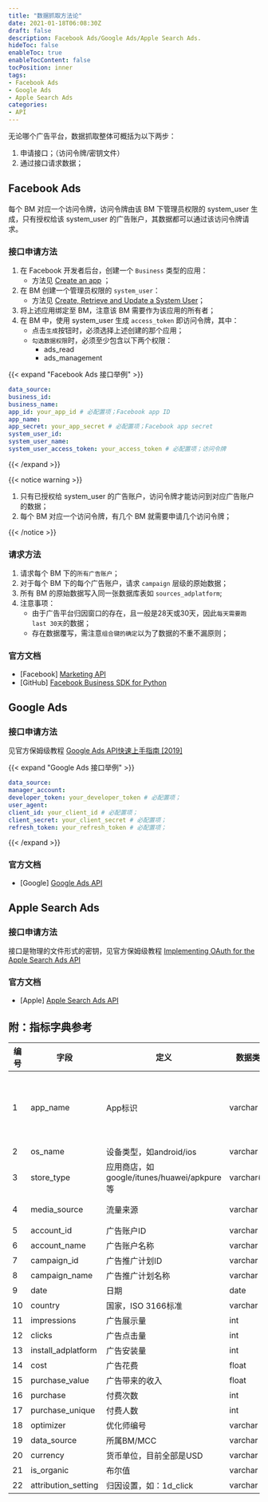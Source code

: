 ```yaml
---
title: "数据抓取方法论"
date: 2021-01-18T06:08:30Z
draft: false
description: Facebook Ads/Google Ads/Apple Search Ads.
hideToc: false
enableToc: true
enableTocContent: false
tocPosition: inner
tags:
- Facebook Ads
- Google Ads
- Apple Search Ads
categories:
- API
---
```


无论哪个广告平台，数据抓取整体可概括为以下两步：

1. 申请接口；（访问令牌/密钥文件）
2. 通过接口请求数据；

## Facebook Ads

每个 BM 对应一个访问令牌，访问令牌由该 BM 下管理员权限的 system_user 生成，只有授权给该 system_user 的广告账户，其数据都可以通过该访问令牌请求。

### 接口申请方法

1. 在 Facebook 开发者后台，创建一个 `Business` 类型的应用：
   - 方法见 [Create an app](https://developers.facebook.com/apps/creation/) ；
2. 在 BM 创建一个管理员权限的 `system_user`：
   - 方法见 [Create, Retrieve and Update a System User](https://developers.facebook.com/docs/marketing-api/system-users/create-retrieve-update)；
3. 将上述应用绑定至 BM，注意该 BM 需要作为该应用的所有者；
4. 在 BM 中，使用 system_user 生成 `access_token` 即访问令牌，其中：
   - 点击`生成`按钮时，必须选择上述创建的那个应用； 
   - `勾选数据权限`时，必须至少包含以下两个权限：
     - ads_read
     - ads_management

{{< expand "Facebook Ads 接口举例" >}}

```yaml
data_source:  
business_id:      
business_name:   
app_id: your_app_id # 必配置项；Facebook app ID      
app_name:      
app_secret: your_app_secret # 必配置项；Facebook app secret 
system_user_id:      
system_user_name:  
system_user_access_token: your_access_token # 必配置项；访问令牌
```

{{< /expand >}}

{{< notice warning >}}

1. 只有已授权给 system_user 的广告账户，访问令牌才能访问到对应广告账户的数据；
2. 每个 BM 对应一个访问令牌，有几个 BM 就需要申请几个访问令牌；

{{< /notice >}}

### 请求方法

1. 请求每个 BM 下的`所有广告账户`；
2. 对于每个 BM 下的每个广告账户，请求 `campaign` 层级的原始数据；
3. 所有 BM 的原始数据写入同一张数据库表如 `sources_adplatform`;
4. 注意事项：
   - 由于广告平台归因窗口的存在，且一般是28天或30天，因此`每天需要跑last 30天`的数据；
   - 存在数据覆写，需注意`组合键的确定`以为了数据的不重不漏原则；

### 官方文档

- [Facebook] [Marketing API](https://developers.facebook.com/docs/marketing-apis)
- [GitHub] [Facebook Business SDK for Python](https://github.com/facebook/facebook-python-business-sdk)

## Google Ads

### 接口申请方法

见官方保姆级教程 <a href="https://mollywangup.com/pdf/Google%20Ads%20API%E5%BF%AB%E9%80%9F%E4%B8%8A%E6%89%8B%E6%8C%87%E5%8D%97%20%5B2019%5D.pdf" target="_blank">Google Ads API快速上手指南 [2019]</a>

{{< expand "Google Ads 接口举例" >}}

```yaml
data_source: 
manager_account: 
developer_token: your_developer_token # 必配置项；
user_agent:
client_id: your_client_id # 必配置项；
client_secret: your_client_secret # 必配置项；
refresh_token: your_refresh_token # 必配置项；
```

{{< /expand >}}

### 官方文档

- [Google] [Google Ads API](https://developers.google.com/google-ads/api/docs/first-call/overview?hl=en)

## Apple Search Ads

### 接口申请方法

接口是物理的文件形式的密钥，见官方保姆级教程 [Implementing OAuth for the Apple Search Ads API](https://developer.apple.com/documentation/apple_search_ads/implementing_oauth_for_the_apple_search_ads_api)

### 官方文档

- [Apple] [Apple Search Ads API](https://developer.apple.com/documentation/apple_search_ads)

## 附：指标字典参考

| 编号  | 字段 | 定义 | 数据类型 | 数据来源 |
| --- | --- | --- | --- | --- |
| 1 | app_name | App标识 | varchar | 通过AdSet层级的AdPromotedObject对象的object_store_url或者application_id间接获得 |
| 2 | os_name | 设备类型，如android/ios | varchar  | 同上 |
| 3 | store_type | 应用商店，如google/itunes/huawei/apkpure等 | varchar(10) | 同上 |
| 4 | media_source | 流量来源 | varchar | 通过 Token 配置进行判断 |
| 5 | account_id | 广告账户ID | varchar | API |
| 6 | account_name | 广告账户名称 | varchar | API |
| 7 | campaign_id | 广告推广计划ID | varchar | API |
| 8 | campaign_name | 广告推广计划名称 | varchar | API |
| 9 | date | 日期 | date | API |
| 10 | country | 国家，ISO 3166标准 | varchar | API |
| 11 | impressions | 广告展示量 | int | API |
| 12 | clicks | 广告点击量 | int | API |
| 13 | install_adplatform | 广告安装量 | int | API |
| 14 | cost | 广告花费 | float | API |
| 15 | purchase_value | 广告带来的收入 | float | API | 
| 16 | purchase | 付费次数 | int | API | 
| 17 | purchase_unique | 付费人数 | int | API | 
| 18 | optimizer | 优化师编号 | varchar | 通过正则 |
| 19 | data_source | 所属BM/MCC | varchar | 通过 Token 配置 |
| 20 | currency | 货币单位，目前全部是USD | varchar | API |
| 21 | is_organic | 布尔值 | varchar | 通过映射配置 |
| 22 | attribution_setting | 归因设置，如：1d_click | varchar | API |